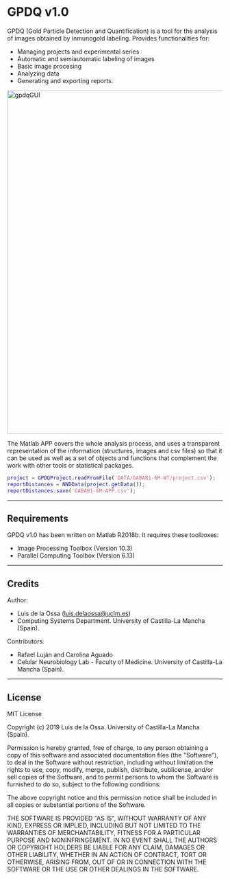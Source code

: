 # GPDQ v1.0

GPDQ  (Gold Particle Detection and Quantification) is a tool for the analysis of images obtained by inmunogold labeling. Provides functionalities for:

* Managing projects and experimental series
* Automatic and semiautomatic labeling of images
* Basic image procesing
* Analyzing data
* Generating and exporting reports.

<img src="docs/html/_images/gpdqGUI.png" alt="gpdqGUI" ALIGN=â€centerâ€ width="800"/>

        
  
The Matlab  APP covers the whole analysis process, and uses a transparent representation of the information (structures, images and csv files) so that it can be used as well as a set of objects and functions that complement the work with other tools or statistical packages. 

``` matlab
project = GPDQProject.readFromFile('DATA/GABAB1-6M-WT/project.csv');
reportDistances = NNDData(project.getData());
reportDistances.save('GABAB1-6M-APP.csv');

```

---

## Requirements

GPDQ v1.0 has been written on Matlab R2018b. It requires these toolboxes:

* Image Processing Toolbox    (Version 10.3)
* Parallel Computing Toolbox   (Version 6.13)

---

## Credits

Author:
 * Luis de la Ossa (luis.delaossa@uclm.es)
 * Computing Systems Department. University of Castilla-La Mancha (Spain).

Contributors: 
 * Rafael Luján and Carolina Aguado
 * Celular Neurobiology Lab - Faculty of Medicine. University of Castilla-La Mancha (Spain).

---

## License

MIT License

Copyright (c) 2019 Luis de la Ossa. University of Castilla-La Mancha (Spain).

Permission is hereby granted, free of charge, to any person obtaining a copy
of this software and associated documentation files (the "Software"), to deal
in the Software without restriction, including without limitation the rights
to use, copy, modify, merge, publish, distribute, sublicense, and/or sell
copies of the Software, and to permit persons to whom the Software is
furnished to do so, subject to the following conditions:

The above copyright notice and this permission notice shall be included in all
copies or substantial portions of the Software.

THE SOFTWARE IS PROVIDED "AS IS", WITHOUT WARRANTY OF ANY KIND, EXPRESS OR
IMPLIED, INCLUDING BUT NOT LIMITED TO THE WARRANTIES OF MERCHANTABILITY,
FITNESS FOR A PARTICULAR PURPOSE AND NONINFRINGEMENT. IN NO EVENT SHALL THE
AUTHORS OR COPYRIGHT HOLDERS BE LIABLE FOR ANY CLAIM, DAMAGES OR OTHER
LIABILITY, WHETHER IN AN ACTION OF CONTRACT, TORT OR OTHERWISE, ARISING FROM,
OUT OF OR IN CONNECTION WITH THE SOFTWARE OR THE USE OR OTHER DEALINGS IN THE
SOFTWARE.
